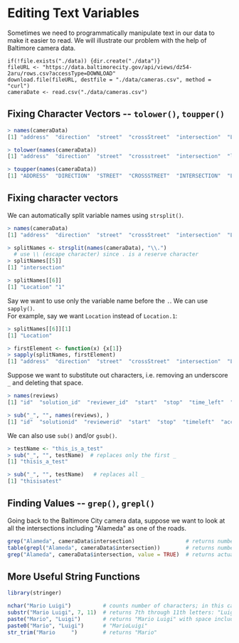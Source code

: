 Editing Text Variables
======================
Sometimes we need to programmatically manipulate text in our data to make it easier to read. We will illustrate our problem with the help of Baltimore camera data.

```
if(!file.exists("./data)) {dir.create("./data")}
fileURL <- "https://data.baltimorecity.gov/api/views/dz54-2aru/rows.csv?accessType=DOWNLOAD"
download.file(fileURL, destfile = "./data/cameras.csv", method = "curl")
cameraDate <- read.csv("./data/cameras.csv")
```
Fixing Character Vectors -- `tolower()`, `toupper()`
----------------------------------------------------
```r
> names(cameraData)
[1] "address"  "direction"  "street"  "crossStreet"  "intersection"  "Location.1"

> tolower(names(cameraData))
[1] "address"  "direction"  "street"  "crossstreet"  "intersection"  "location.1"

> toupper(names(cameraData))
[1] "ADDRESS"  "DIRECTION"  "STREET"  "CROSSSTREET"  "INTERSECTION"  "LOCATION.1"
```

Fixing character vectors
------------------------
We can automatically split variable names using `strsplit()`.
```r
> names(cameraData)
[1] "address"  "direction"  "street"  "crossStreet"  "intersection"  "Location.1"

> splitNames <- strsplit(names(cameraData), "\\.") 
  # use \\ (escape character) since . is a reserve character
> splitNames[[5]]
[1] "intersection"

> splitNames[[6]]
[1] "Location" "1"
```

Say we want to use only the variable name before the `.`. We can use `sapply()`.  
For example, say we want `Location` instead of `Location.1`:
```r
> splitNames[[6]][1]
[1] "Location"

> firstElement <- function(x) {x[1]}
> sapply(splitNames, firstElement)
[1] "address"  "direction"  "street"  "crossStreet"  "intersection"  "Location"
```

Suppose we want to substitute out characters, i.e. removing an underscore `_` and deleting that space.
```r
> names(reviews)
[1] "id"  "solution_id"  "reviewer_id"  "start"  "stop"  "time_left"  "accept"

> sub("_", "", names(reviews), )
[1] "id"  "solutionid"  "reviewerid"  "start"  "stop"  "timeleft"  "accept"
```

We can also use `sub()` and/or `gsub()`.
```r
> testName <- "this_is_a_test"
> sub("_", "", testName)  # replaces only the first _
[1] "thisis_a_test"

> sub("_", "", testName)   # replaces all _
[1] "thisisatest"
```

Finding Values -- `grep()`, `grepl()`
-------------------------------------
Going back to the Baltimore City camera data, suppose we want to look at all the intersections including "Alameda" as one of the roads.
```r
grep("Alameda", cameraData$intersection)                # returns numbered locations within "intersection"
table(grepl("Alameda", cameraData$intersection))        # returns numbers of true/false values
grep("Alameda", cameraData$intersection, value = TRUE)  # returns actual values where "Alameda" appears
```

More Useful String Functions
----------------------------
```r
library(stringer)

nchar("Mario Luigi")          # counts number of characters; in this case, the function would return "11."
substr("Mario Luigi", 7, 11)  # returns 7th through 11th letters: "Luigi"
paste("Mario", "Luigi")       # returns "Mario Luigi" with space included
paste0("Mario", "Luigi")      # "MarioLuigi"
str_trim("Mario     ")        # returns "Mario"
